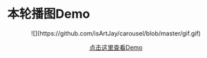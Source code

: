 # 本轮播图Demo
<div align="center">
![](https://github.com/isArtJay/carousel/blob/master/gif.gif)
<div>

<a target="_blank" href="https://www.artjay.me/Demo/carousel">点击这里查看Demo</a>